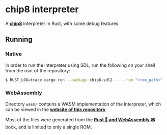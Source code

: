 # chip8 interpreter

A [**chip8**](https://en.wikipedia.org/wiki/CHIP-8) interpreter in Rust, with some debug features.

## Running

### Native

In order to run the interpreter using SDL, run the following on your shell from the root of the repository:

```bash
$ RUST_LOG=trace cargo run --package chip8-sdl2 -- --rom "<rom_path>"
```

### WebAssembly

Directory `wasm/` contains a WASM implementation of the interpreter, which can be viewed in the **[website of this repository](#)**.

Most of the files were generated from the **[Rust 🦀 and WebAssembly 🕸](https://rustwasm.github.io/docs/book/)** book, and is limited to only a single ROM.
